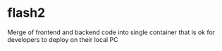 # flash2
Merge of frontend and backend code into single container that is ok for developers to deploy on their local PC
